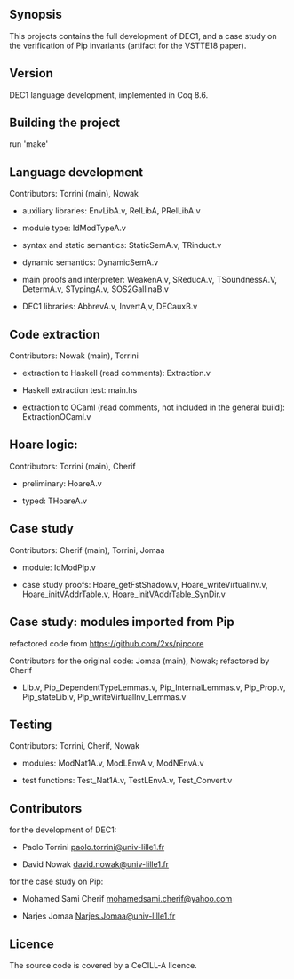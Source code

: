 
## Synopsis

This projects contains the full development of DEC1, and a case study
on the verification of Pip invariants (artifact for the VSTTE18 paper). 

## Version

DEC1 language development, implemented in Coq 8.6.

## Building the project 

  run 'make'

## Language development

Contributors: Torrini (main), Nowak

* auxiliary libraries: EnvLibA.v, RelLibA, PRelLibA.v

* module type: IdModTypeA.v

* syntax and static semantics: StaticSemA.v, TRinduct.v

* dynamic semantics: DynamicSemA.v

* main proofs and interpreter: WeakenA.v, SReducA.v, TSoundnessA.V, DetermA.v, STypingA.v, SOS2GallinaB.v

* DEC1 libraries: AbbrevA.v, InvertA,v, DECauxB.v

## Code extraction

Contributors: Nowak (main), Torrini

* extraction to Haskell (read comments): Extraction.v

* Haskell extraction test: main.hs

* extraction to OCaml (read comments, not included in the general build): ExtractionOCaml.v 

## Hoare logic: 

Contributors: Torrini (main), Cherif

* preliminary: HoareA.v

* typed: THoareA.v

## Case study

Contributors: Cherif (main), Torrini, Jomaa

* module: IdModPip.v

* case study proofs:
     Hoare_getFstShadow.v, Hoare_writeVirtualInv.v, Hoare_initVAddrTable.v, Hoare_initVAddrTable_SynDir.v

## Case study: modules imported from Pip

refactored code from https://github.com/2xs/pipcore

Contributors for the original code: Jomaa (main), Nowak; refactored by Cherif

* Lib.v, Pip_DependentTypeLemmas.v, Pip_InternalLemmas.v, Pip_Prop.v,
  Pip_stateLib.v, Pip_writeVirtualInv_Lemmas.v

## Testing

Contributors: Torrini, Cherif, Nowak

* modules: ModNat1A.v, ModLEnvA.v, ModNEnvA.v

* test functions: Test_Nat1A.v, TestLEnvA.v, Test_Convert.v

## Contributors

for the development of DEC1:

* Paolo Torrini <paolo.torrini@univ-lille1.fr>

* David Nowak <david.nowak@univ-lille1.fr>

for the case study on Pip:

* Mohamed Sami Cherif <mohamedsami.cherif@yahoo.com>

* Narjes Jomaa <Narjes.Jomaa@univ-lille1.fr>

## Licence

  The source code is covered by a CeCILL-A licence.
